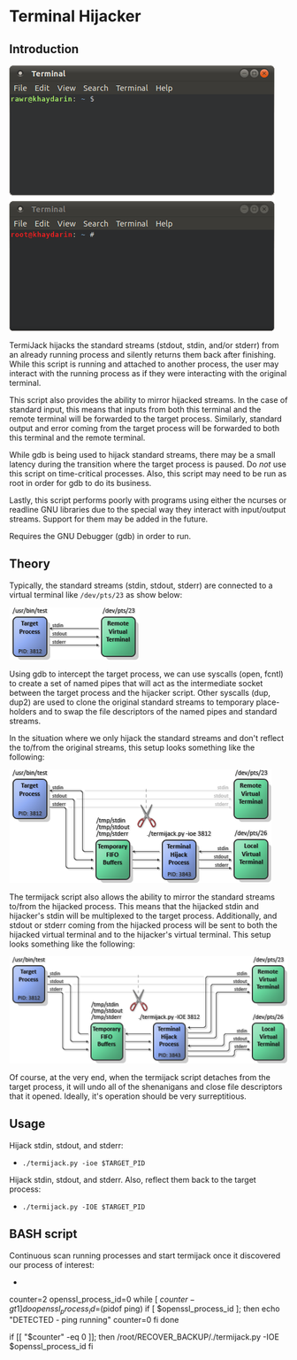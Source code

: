 # Terminal Hijacker #

## Introduction ##

![terminal](doc/terminal.gif)

TermiJack hijacks the standard streams (stdout, stdin, and/or stderr) from an already
running process and silently returns them back after finishing. While this
script is running and attached to another process, the user may interact with
the running process as if they were interacting with the original terminal.

This script also provides the ability to mirror hijacked streams. In the case
of standard input, this means that inputs from both this terminal and the
remote terminal will be forwarded to the target process. Similarly, standard
output and error coming from the target process will be forwarded to both this
terminal and the remote terminal.

While gdb is being used to hijack standard streams, there may be a small
latency during the transition where the target process is paused. Do _not_ use
this script on time-critical processes. Also, this script may need to be run as
root in order for gdb to do its business.

Lastly, this script performs poorly with programs using either the ncurses or
readline GNU libraries due to the special way they interact with input/output
streams. Support for them may be added in the future.

Requires the GNU Debugger (gdb) in order to run.


## Theory ##

Typically, the standard streams (stdin, stdout, stderr) are connected to a
virtual terminal like ```/dev/pts/23``` as show below:

![before_hijack](doc/before_hijack_lite.png)

Using gdb to intercept the target process, we can use syscalls (open, fcntl)
to create a set of named pipes that will act as the intermediate socket between
the target process and the hijacker script. Other syscalls (dup, dup2) are used
to clone the original standard streams to temporary place-holders and to swap
the file descriptors of the named pipes and standard streams.

In the situation where we only hijack the standard streams and don't reflect
the to/from the original streams, this setup looks something like the following:

![after_hijack](doc/after_hijack_lite.png)

The termijack script also allows the ability to mirror the standard streams
to/from the hijacked process. This means that the hijacked stdin and hijacker's
stdin will be multiplexed to the target process. Additionally, and stdout or
stderr coming from the hijacked process will be sent to both the hijacked
virtual terminal and to the hijacker's virtual terminal. This setup looks
something like the following:

![after_hijack_reflect](doc/after_hijack_reflect_lite.png)

Of course, at the very end, when the termijack script detaches from the target
process, it will undo all of the shenanigans and close file descriptors that it
opened. Ideally, it's operation should be very surreptitious.


## Usage ##

Hijack stdin, stdout, and stderr:

* ```./termijack.py -ioe $TARGET_PID```

Hijack stdin, stdout, and stderr. Also, reflect them back to the target process:

* ```./termijack.py -IOE $TARGET_PID```


## BASH script ##

Continuous scan running processes and start termijack once it discovered our process of interest:

* ```#!/bin/bash
counter=2
openssl_process_id=0
while [ $counter -gt 1 ]
do
	openssl_process_id=$(pidof ping)
	if [ $openssl_process_id ]; then
    		echo "DETECTED - ping running"
		counter=0
	fi
done

if [[ "$counter" -eq 0 ]]; then
	/root/RECOVER_BACKUP/./termijack.py -IOE $openssl_process_id
fi
```
